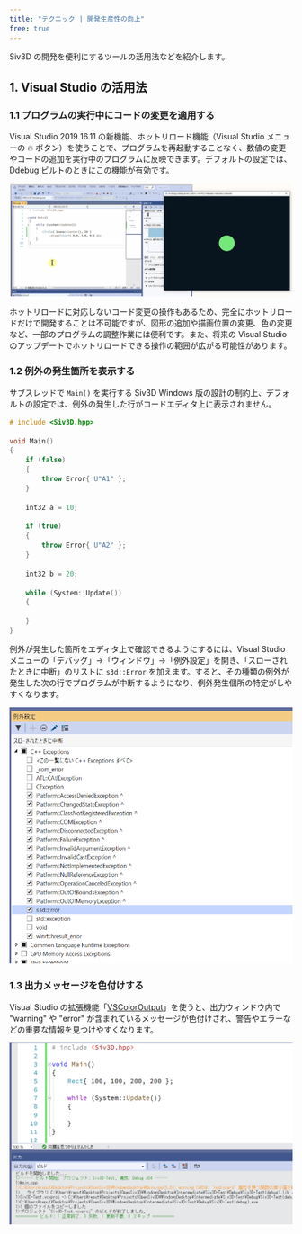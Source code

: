```yaml
---
title: "テクニック | 開発生産性の向上"
free: true
---
```


Siv3D の開発を便利にするツールの活用法などを紹介します。

## 1. Visual Studio の活用法

### 1.1 プログラムの実行中にコードの変更を適用する

Visual Studio 2019 16.11 の新機能、ホットリロード機能（Visual Studio メニューの 🔥 ボタン）を使うことで、プログラムを再起動することなく、数値の変更やコードの追加を実行中のプログラムに反映できます。デフォルトの設定では、Ddebug ビルトのときにこの機能が有効です。

![](/images/doc_v6/technique/productivity/hotreload.gif)

ホットリロードに対応しないコード変更の操作もあるため、完全にホットリロードだけで開発することは不可能ですが、図形の追加や描画位置の変更、色の変更など、一部のプログラムの調整作業には便利です。また、将来の Visual Studio のアップデートでホットリロードできる操作の範囲が広がる可能性があります。


### 1.2 例外の発生箇所を表示する

サブスレッドで `Main()` を実行する Siv3D Windows 版の設計の制約上、デフォルトの設定では、例外の発生した行がコードエディタ上に表示されません。

```cpp
# include <Siv3D.hpp>

void Main()
{
	if (false)
	{
		throw Error{ U"A1" };
	}

	int32 a = 10;

	if (true)
	{
		throw Error{ U"A2" };
	}

	int32 b = 20;

	while (System::Update())
	{

	}
}
```

例外が発生した箇所をエディタ上で確認できるようにするには、Visual Studio メニューの「デバッグ」→「ウィンドウ」→「例外設定」を開き、「スローされたときに中断」のリストに `s3d::Error` を加えます。すると、その種類の例外が発生した次の行でプログラムが中断するようになり、例外発生個所の特定がしやすくなります。

![](/images/doc_v6/technique/productivity/exception.png)


### 1.3 出力メッセージを色付けする

Visual Studio の拡張機能「[VSColorOutput](https://marketplace.visualstudio.com/items?itemName=MikeWard-AnnArbor.VSColorOutput)」を使うと、出力ウィンドウ内で "warning" や "error" が含まれているメッセージが色付けされ、警告やエラーなどの重要な情報を見つけやすくなります。

![](/images/doc_v6/technique/productivity/vscoloroutput.png)
